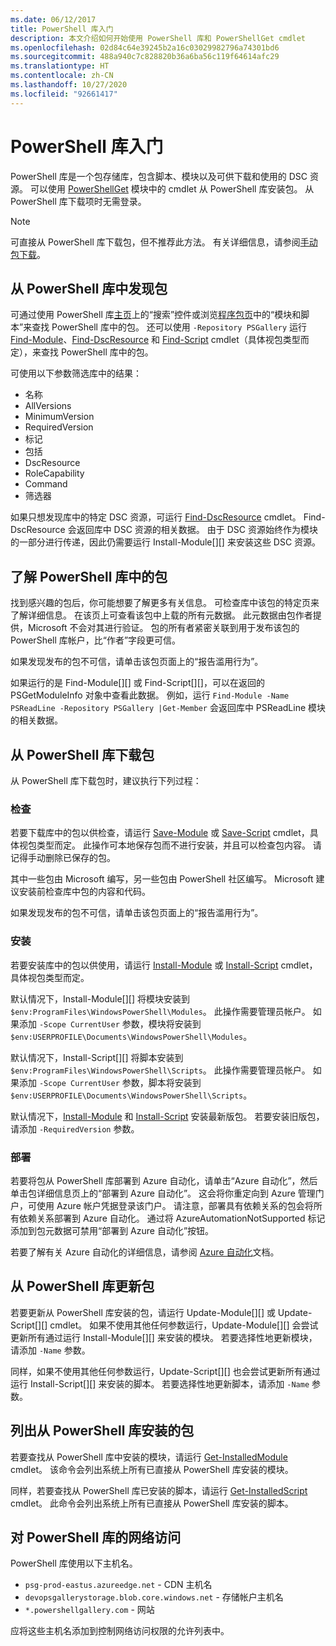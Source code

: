 ```yaml
---
ms.date: 06/12/2017
title: PowerShell 库入门
description: 本文介绍如何开始使用 PowerShell 库和 PowerShellGet cmdlet
ms.openlocfilehash: 02d84c64e39245b2a16c03029982796a74301bd6
ms.sourcegitcommit: 488a940c7c828820b36a6ba56c119f64614afc29
ms.translationtype: HT
ms.contentlocale: zh-CN
ms.lasthandoff: 10/27/2020
ms.locfileid: "92661417"
---
```

# <a name="getting-started-with-the-powershell-gallery"></a>PowerShell 库入门

PowerShell 库是一个包存储库，包含脚本、模块以及可供下载和使用的 DSC 资源。 可以使用 [PowerShellGet](/powershell/module/powershellget) 模块中的 cmdlet 从 PowerShell 库安装包。 从 PowerShell 库下载项时无需登录。

> [!NOTE]
> 可直接从 PowerShell 库下载包，但不推荐此方法。 有关详细信息，请参阅[手动包下载](how-to/working-with-packages/manual-download.md)。

## <a name="discovering-packages-from-the-powershell-gallery"></a>从 PowerShell 库中发现包

可通过使用 PowerShell 库[主页](https://www.powershellgallery.com)上的“搜索”控件或浏览[程序包页](https://www.powershellgallery.com/packages)中的“模块和脚本”来查找 PowerShell 库中的包。 还可以使用 `-Repository PSGallery` 运行 [Find-Module][]、[Find-DscResource] 和 [Find-Script][] cmdlet（具体视包类型而定），来查找 PowerShell 库中的包。

可使用以下参数筛选库中的结果：

- 名称
- AllVersions
- MinimumVersion
- RequiredVersion
- 标记
- 包括
- DscResource
- RoleCapability
- Command
- 筛选器

如果只想发现库中的特定 DSC 资源，可运行 [Find-DscResource][] cmdlet。 Find-DscResource 会返回库中 DSC 资源的相关数据。 由于 DSC 资源始终作为模块的一部分进行传递，因此仍需要运行 Install-Module[][] 来安装这些 DSC 资源。

## <a name="learning-about-packages-in-the-powershell-gallery"></a>了解 PowerShell 库中的包

找到感兴趣的包后，你可能想要了解更多有关信息。 可检查库中该包的特定页来了解详细信息。 在该页上可查看该包中上载的所有元数据。 此元数据由包作者提供，Microsoft 不会对其进行验证。 包的所有者紧密关联到用于发布该包的 PowerShell 库帐户，比“作者”字段更可信。

如果发现发布的包不可信，请单击该包页面上的“报告滥用行为”。

如果运行的是 Find-Module[][] 或 Find-Script[][]，可以在返回的 PSGetModuleInfo 对象中查看此数据。 例如，运行 `Find-Module -Name PSReadLine -Repository PSGallery |Get-Member` 会返回库中 PSReadLine 模块的相关数据。

## <a name="downloading-packages-from-the-powershell-gallery"></a>从 PowerShell 库下载包

从 PowerShell 库下载包时，建议执行下列过程：

### <a name="inspect"></a>检查

若要下载库中的包以供检查，请运行 [Save-Module][] 或 [Save-Script][] cmdlet，具体视包类型而定。 此操作可本地保存包而不进行安装，并且可以检查包内容。 请记得手动删除已保存的包。

其中一些包由 Microsoft 编写，另一些包由 PowerShell 社区编写。 Microsoft 建议安装前检查库中包的内容和代码。

如果发现发布的包不可信，请单击该包页面上的“报告滥用行为”。

### <a name="install"></a>安装

若要安装库中的包以供使用，请运行 [Install-Module][] 或 [Install-Script][] cmdlet，具体视包类型而定。

默认情况下，Install-Module[][] 将模块安装到 `$env:ProgramFiles\WindowsPowerShell\Modules`。
此操作需要管理员帐户。 如果添加 `-Scope CurrentUser` 参数，模块将安装到 `$env:USERPROFILE\Documents\WindowsPowerShell\Modules`。

默认情况下，Install-Script[][] 将脚本安装到 `$env:ProgramFiles\WindowsPowerShell\Scripts`。
此操作需要管理员帐户。 如果添加 `-Scope CurrentUser` 参数，脚本将安装到 `$env:USERPROFILE\Documents\WindowsPowerShell\Scripts`。

默认情况下，[Install-Module][] 和 [Install-Script][] 安装最新版包。 若要安装旧版包，请添加 `-RequiredVersion` 参数。

### <a name="deploy"></a>部署

若要将包从 PowerShell 库部署到 Azure 自动化，请单击“Azure 自动化”，然后单击包详细信息页上的“部署到 Azure 自动化”。 这会将你重定向到 Azure 管理门户，可使用 Azure 帐户凭据登录该门户。 请注意，部署具有依赖关系的包会将所有依赖关系部署到 Azure 自动化。 通过将 AzureAutomationNotSupported 标记添加到包元数据可禁用“部署到 Azure 自动化”按钮。

若要了解有关 Azure 自动化的详细信息，请参阅 [Azure 自动化](/azure/automation)文档。

## <a name="updating-packages-from-the-powershell-gallery"></a>从 PowerShell 库更新包

若要更新从 PowerShell 库安装的包，请运行 Update-Module[][] 或 Update-Script[][] cmdlet。 如果不使用其他任何参数运行，Update-Module[][] 会尝试更新所有通过运行 Install-Module[][] 来安装的模块。 若要选择性地更新模块，请添加 `-Name` 参数。

同样，如果不使用其他任何参数运行，Update-Script[][] 也会尝试更新所有通过运行 Install-Script[][] 来安装的脚本。 若要选择性地更新脚本，请添加 `-Name` 参数。

## <a name="list-packages-that-you-have-installed-from-the-powershell-gallery"></a>列出从 PowerShell 库安装的包

若要查找从 PowerShell 库中安装的模块，请运行 [Get-InstalledModule][] cmdlet。 该命令会列出系统上所有已直接从 PowerShell 库安装的模块。

同样，若要查找从 PowerShell 库已安装的脚本，请运行 [Get-InstalledScript][] cmdlet。 此命令会列出系统上所有已直接从 PowerShell 库安装的脚本。

## <a name="network-access-to-the-powershell-gallery"></a>对 PowerShell 库的网络访问

PowerShell 库使用以下主机名。

- `psg-prod-eastus.azureedge.net` - CDN 主机名
- `devopsgallerystorage.blob.core.windows.net` - 存储帐户主机名
- `*.powershellgallery.com` - 网站

应将这些主机名添加到控制网络访问权限的允许列表中。

[Find-DscResource]: /powershell/module/powershellget/Find-DscResource
[Find-Module]: /powershell/module/powershellget/Find-Module
[Find-Script]: /powershell/module/powershellget/Find-Script
[Get-InstalledModule]: /powershell/module/powershellget/Get-InstalledModule
[Get-InstalledScript]: /powershell/module/powershellget/Get-InstalledScript
[Install-Module]: /powershell/module/powershellget/Install-Module
[Install-Script]: /powershell/module/powershellget/Install-Script
[Publish-Module]: /powershell/module/powershellget/Publish-Module
[Publish-Script]: /powershell/module/powershellget/Publish-Script
[Register-PSRepository]: /powershell/module/powershellget/Register-Repository
[Save-Module]: /powershell/module/powershellget/Save-Module
[Save-Script]: /powershell/module/powershellget/Save-Script
[Update-Module]: /powershell/module/powershellget/Update-Module
[Update-Script]: /powershell/module/powershellget/Update-Script
